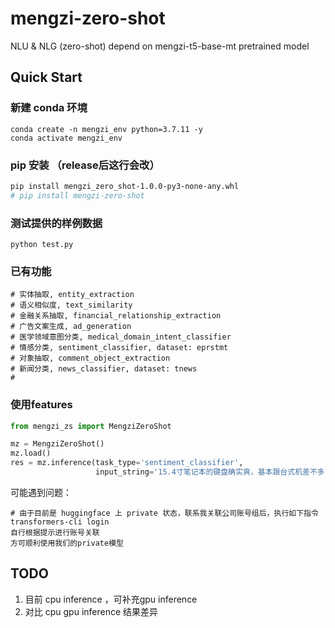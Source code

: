 # mengzi-zero-shot
NLU &amp; NLG (zero-shot) depend on mengzi-t5-base-mt pretrained model

## Quick Start
### 新建 conda 环境
```
conda create -n mengzi_env python=3.7.11 -y
conda activate mengzi_env
```

### pip 安装 （release后这行会改） 
```bash
pip install mengzi_zero_shot-1.0.0-py3-none-any.whl
# pip install mengzi-zero-shot
```

### 测试提供的样例数据
```
python test.py
```


### 已有功能
```
# 实体抽取, entity_extraction
# 语义相似度, text_similarity
# 金融关系抽取, financial_relationship_extraction
# 广告文案生成, ad_generation
# 医学领域意图分类, medical_domain_intent_classifier
# 情感分类, sentiment_classifier, dataset: eprstmt
# 对象抽取, comment_object_extraction
# 新闻分类, news_classifier, dataset: tnews
# 

```

### 使用features
```python
from mengzi_zs import MengziZeroShot

mz = MengziZeroShot()
mz.load()
res = mz.inference(task_type='sentiment_classifier', 
                   input_string='15.4寸笔记本的键盘确实爽，基本跟台式机差不多了，蛮喜欢数字小键盘，输数字特方便，样子也很美观，做工也相当不错')
```

可能遇到问题：
```
# 由于目前是 huggingface 上 private 状态，联系我关联公司账号组后，执行如下指令
transformers-cli login 
自行根据提示进行账号关联
方可顺利使用我们的private模型
```


## TODO
1. 目前 cpu inference ，可补充gpu inference
2. 对比 cpu gpu inference 结果差异
